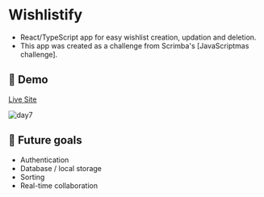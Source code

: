# Wishlistify

- React/TypeScript app for easy wishlist creation, updation and deletion.
- This app was created as a challenge from Scrimba's [JavaScriptmas challenge]. 

## 🤝 Demo
[Live Site](https://soft-travesseiro-288fbe.netlify.app/)

![day7](https://github.com/gurkiratz/wishlist/assets/94279121/e8ce9b79-1bda-43df-ad73-58a52cfad469)

## 📌 Future goals

- Authentication
- Database / local storage
- Sorting
- Real-time collaboration
